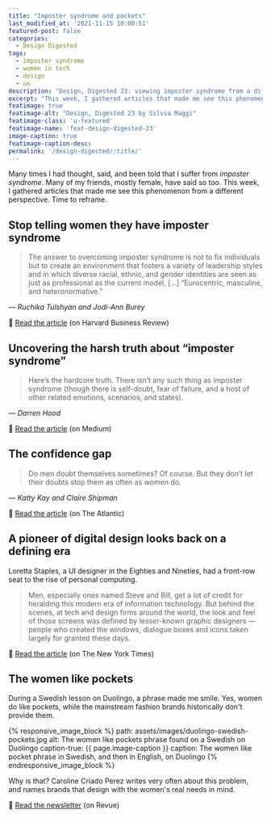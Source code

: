 ```yaml
---
title: "Imposter syndrome and pockets"
last_modified_at: '2021-11-15 10:00:51'
featured-post: false
categories:
  - Design Digested
tags:
  - imposter syndrome
  - women in tech
  - design
  - ux
description: "Design, Digested 23: viewing imposter syndrome from a different perspective. Loretta Staples and women need pockets."
excerpt: "This week, I gathered articles that made me see this phenomenon from a different perspective. Time to reframe. And pockets. Women need pockets."
featimage: true
featimage-alt: "Design, Digested 23 by Silvia Maggi"
featimage-class: 'u-featured'
featimage-name: 'feat-design-digested-23'
image-caption: true
featimage-caption-desc: 
permalink: '/design-digested/:title/'
---
```

<p class="lead">Many times I had thought, said, and been told that I suffer from <em>imposter syndrome</em>. Many of my friends, mostly female, have said so too. This week, I gathered articles that made me see this phenomenon from a different perspective. Time to reframe.</p>

<!--more-->

## Stop telling women they have imposter syndrome

> The answer to overcoming imposter syndrome is not to fix individuals but to create an environment that fosters a variety of leadership styles and in which diverse racial, ethnic, and gender identities are seen as just as professional as the current model, [&hellip;] “Eurocentric, masculine, and heteronormative.”
>
<cite>— Ruchika Tulshyan and Jodi-Ann Burey</cite>

<p class="detached">🔗 <a href="https://hbr.org/2021/02/stop-telling-women-they-have-imposter-syndrome">Read the article</a> (on Harvard Business Review)</p>

## Uncovering the harsh truth about &ldquo;imposter syndrome&rdquo;

> Here’s the hardcore truth. There isn’t any such thing as imposter syndrome (though there is self-doubt, fear of failure, and a host of other related emotions, scenarios, and states).
> 
<cite>— Darren Hood</cite>

<p class="detached">🔗 <a href="https://uxuncensored.medium.com/uncovering-the-harsh-truth-about-imposter-syndrome-5dbf48304d06">Read the article</a> (on Medium)</p>

## The confidence gap

> Do men doubt themselves sometimes? Of course. But they don’t let their doubts stop them as often as women do.
> 
<cite>— Katty Kay and Claire Shipman</cite>

<p class="detached">🔗 <a href="https://www.theatlantic.com/magazine/archive/2014/05/the-confidence-gap/359815/">Read the article</a> (on The Atlantic)</p>

## A pioneer of digital design looks back on a defining era

Loretta Staples, a UI designer in the Eighties and Nineties, had a front-row seat to the rise of personal computing.

> Men, especially ones named Steve and Bill, get a lot of credit for heralding this modern era of information technology. But behind the scenes, at tech and design firms around the world, the look and feel of those screens was defined by lesser-known graphic designers — people who created the windows, dialogue boxes and icons taken largely for granted these days.

<p class="detached">🔗 <a href="https://www.nytimes.com/2021/03/18/style/loretta-staples-ui-design.html">Read the article</a> (on The New York Times)</p>

## The women like pockets

During a Swedish lesson on Duolingo, a phrase made me smile. Yes, women do like pockets, while the mainstream fashion brands historically don't provide them.

{% responsive_image_block %}
  path: assets/images/duolingo-swedish-pockets.jpg
  alt: The women like pockets phrase found on a Swedish on Duolingo
  caption-true: {{ page.image-caption }}
  caption: The women like pocket phrase in Swedish, and then in English, on Duolingo
{% endresponsive_image_block %}

Why is that? Caroline Criado Perez writes very often about this problem, and names brands that design with the women's real needs in mind.

<p class="detached">🔗 <a href="https://newsletter.carolinecriadoperez.com/issues/invisible-women-confessions-of-a-pocket-addict-807610">Read the newsletter</a> (on Revue)</p>

